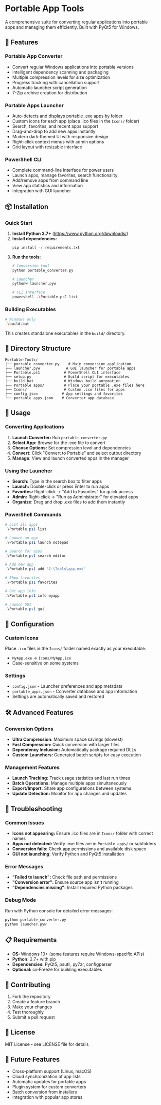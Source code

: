# Portable App Tools

A comprehensive suite for converting regular applications into portable apps and managing them efficiently. Built with PyQt5 for Windows.

## 🚀 Features

### Portable App Converter
- Convert regular Windows applications into portable versions
- Intelligent dependency scanning and packaging
- Multiple compression levels for size optimization
- Progress tracking with cancellation support
- Automatic launcher script generation
- 7-Zip archive creation for distribution

### Portable Apps Launcher
- Auto-detects and displays portable .exe apps by folder
- Custom icons for each app (place .ico files in the `Icons/` folder)
- Search, favorites, and recent apps support
- Drag-and-drop to add new apps instantly
- Modern dark-themed UI with responsive design
- Right-click context menus with admin options
- Grid layout with resizable interface

### PowerShell CLI
- Complete command-line interface for power users
- Launch apps, manage favorites, search functionality
- Add/remove apps from command line
- View app statistics and information
- Integration with GUI launcher

## 📦 Installation

### Quick Start
1. **Install Python 3.7+** (https://www.python.org/downloads/)
2. **Install dependencies:**
   ```bash
   pip install -r requirements.txt
   ```
3. **Run the tools:**
   ```bash
   # Conversion tool
   python portable_converter.py
   
   # Launcher
   pythonw launcher.pyw
   
   # CLI interface
   powershell .\Portable.ps1 list
   ```

### Building Executables
```bash
# Windows only
.\build.bat
```
This creates standalone executables in the `build/` directory.

## 📁 Directory Structure
```
Portable-Tools/
├── portable_converter.py    # Main conversion application
├── launcher.pyw            # GUI launcher for portable apps
├── Portable.ps1           # PowerShell CLI interface
├── setup.py               # Build script for executables
├── build.bat              # Windows build automation
├── Portable apps/         # Place your portable .exe files here
├── Icons/                 # Custom .ico files for apps
├── config.json           # App settings and favorites
└── portable_apps.json    # Converter app database
```

## 🎯 Usage

### Converting Applications
1. **Launch Converter:** Run `portable_converter.py`
2. **Select App:** Browse for the .exe file to convert
3. **Choose Options:** Set compression level and dependencies
4. **Convert:** Click "Convert to Portable" and select output directory
5. **Manage:** View and launch converted apps in the manager

### Using the Launcher
- **Search:** Type in the search box to filter apps
- **Launch:** Double-click or press Enter to run apps
- **Favorites:** Right-click → "Add to Favorites" for quick access
- **Admin:** Right-click → "Run as Administrator" for elevated apps
- **Organize:** Drag and drop .exe files to add them instantly

### PowerShell Commands
```powershell
# List all apps
.\Portable.ps1 list

# Launch an app
.\Portable.ps1 launch notepad

# Search for apps
.\Portable.ps1 search editor

# Add new app
.\Portable.ps1 add "C:\Tools\app.exe"

# Show favorites
.\Portable.ps1 favorites

# Get app info
.\Portable.ps1 info myapp

# Launch GUI
.\Portable.ps1 gui
```

## 🔧 Configuration

### Custom Icons
Place `.ico` files in the `Icons/` folder named exactly as your executable:
- `MyApp.exe` → `Icons/MyApp.ico`
- Case-sensitive on some systems

### Settings
- `config.json` - Launcher preferences and app metadata
- `portable_apps.json` - Converter database and app information
- Settings are automatically saved and restored

## 🛠️ Advanced Features

### Conversion Options
- **Ultra Compression:** Maximum space savings (slowest)
- **Fast Compression:** Quick conversion with larger files
- **Dependency Inclusion:** Automatically package required DLLs
- **Custom Launchers:** Generated batch scripts for easy execution

### Management Features
- **Launch Tracking:** Track usage statistics and last run times
- **Batch Operations:** Manage multiple apps simultaneously
- **Export/Import:** Share app configurations between systems
- **Update Detection:** Monitor for app changes and updates

## 🐛 Troubleshooting

### Common Issues
- **Icons not appearing:** Ensure .ico files are in `Icons/` folder with correct names
- **Apps not detected:** Verify .exe files are in `Portable apps/` or subfolders
- **Conversion fails:** Check app permissions and available disk space
- **GUI not launching:** Verify Python and PyQt5 installation

### Error Messages
- **"Failed to launch":** Check file path and permissions
- **"Conversion error":** Ensure source app isn't running
- **"Dependencies missing":** Install required Python packages

### Debug Mode
Run with Python console for detailed error messages:
```bash
python portable_converter.py
python launcher.pyw
```

## 📋 Requirements
- **OS:** Windows 10+ (some features require Windows-specific APIs)
- **Python:** 3.7+ with pip
- **Dependencies:** PyQt5, psutil, py7zr, configparser
- **Optional:** cx-Freeze for building executables

## 🤝 Contributing
1. Fork the repository
2. Create a feature branch
3. Make your changes
4. Test thoroughly
5. Submit a pull request

## 📄 License
MIT License - see LICENSE file for details

## 🔮 Future Features
- Cross-platform support (Linux, macOS)
- Cloud synchronization of app lists
- Automatic updates for portable apps
- Plugin system for custom converters
- Batch conversion from installers
- Integration with popular app stores